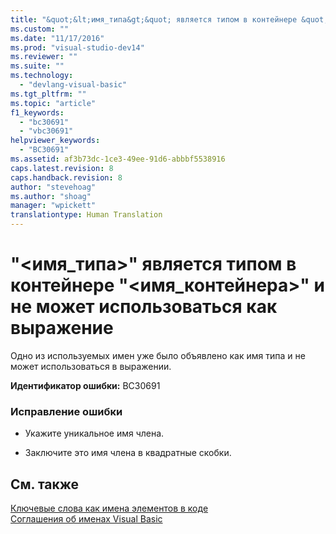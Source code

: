 ```yaml
---
title: "&quot;&lt;имя_типа&gt;&quot; является типом в контейнере &quot;&lt;имя_контейнера&gt;&quot; и не может использоваться как выражение | Microsoft Docs"
ms.custom: ""
ms.date: "11/17/2016"
ms.prod: "visual-studio-dev14"
ms.reviewer: ""
ms.suite: ""
ms.technology: 
  - "devlang-visual-basic"
ms.tgt_pltfrm: ""
ms.topic: "article"
f1_keywords: 
  - "bc30691"
  - "vbc30691"
helpviewer_keywords: 
  - "BC30691"
ms.assetid: af3b73dc-1ce3-49ee-91d6-abbbf5538916
caps.latest.revision: 8
caps.handback.revision: 8
author: "stevehoag"
ms.author: "shoag"
manager: "wpickett"
translationtype: Human Translation
---
```

# &quot;&lt;имя_типа&gt;&quot; является типом в контейнере &quot;&lt;имя_контейнера&gt;&quot; и не может использоваться как выражение
Одно из используемых имен уже было объявлено как имя типа и не может использоваться в выражении.  
  
 **Идентификатор ошибки:** BC30691  
  
### Исправление ошибки  
  
-   Укажите уникальное имя члена.  
  
-   Заключите это имя члена в квадратные скобки.  
  
## См. также  
 [Ключевые слова как имена элементов в коде](../../visual-basic/programming-guide/program-structure/keywords-as-element-names-in-code.md)   
 [Соглашения об именах Visual Basic](../../visual-basic/programming-guide/program-structure/naming-conventions.md)